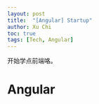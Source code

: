 ```yaml
---
layout: post
title:  "[Angular] Startup"
author: Xu Chi
toc: true
tags: [Tech, Angular]
---
```


开始学点前端咯。

 # Angular

 